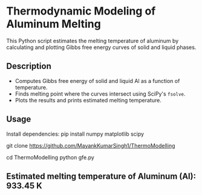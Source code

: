 # Thermodynamic Modeling of Aluminum Melting

This Python script estimates the melting temperature of aluminum by calculating and plotting Gibbs free energy curves of solid and liquid phases.

## Description

- Computes Gibbs free energy of solid and liquid Al as a function of temperature.
- Finds melting point where the curves intersect using SciPy's `fsolve`.
- Plots the results and prints estimated melting temperature.

## Usage

Install dependencies:
pip install numpy matplotlib scipy

git clone https://github.com/MayankKumarSingh1/ThermoModelling

cd ThermoModelling
python gfe.py

## Estimated melting temperature of Aluminum (Al): 933.45 K


